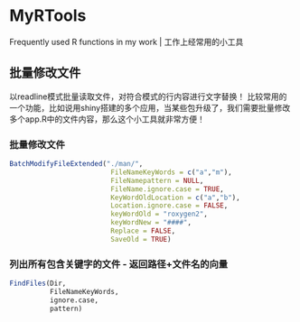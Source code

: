 # MyRTools
Frequently used R functions in my work | 工作上经常用的小工具
## 批量修改文件
以readline模式批量读取文件，对符合模式的行内容进行文字替换！
比较常用的一个功能，比如说用shiny搭建的多个应用，当某些包升级了，我们需要批量修改多个app.R中的文件内容，那么这个小工具就非常方便！

### 批量修改文件
```r
BatchModifyFileExtended("./man/",
                         FileNameKeyWords = c("a","m"),
                         FileNamepattern = NULL,
                         FileName.ignore.case = TRUE,
                         KeyWordOldLocation = c("a","b"),
                         Location.ignore.case = FALSE,
                         keyWordOld = "roxygen2",
                         keyWordNew = "####",
                         Replace = FALSE,
                         SaveOld = TRUE)
```
### 列出所有包含关键字的文件 - 返回路径+文件名的向量
```r
FindFiles(Dir,
          FileNameKeyWords,
          ignore.case,
          pattern)
```
                     
